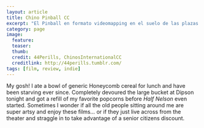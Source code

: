 ```yaml
---
layout: article
title: Chino Pinball CC 
excerpt: "El Pinball en formato videomapping en el suelo de las plazas y calles públicas"
category: page
image: 
  feature: 
  teaser: 
  thumb: 
  credit: 44Perills, ChinosInternationalCC
  creditlink: http://44perills.tumblr.com/
tags: [film, review, indie]
---
```


My gosh! I ate a bowl of generic Honeycomb cereal for lunch and have been starving ever since. Completely devoured the large bucket at Dipson tonight and got a refill of my favorite popcorns before *Half Nelson* even started. Sometimes I wonder if all the old people sitting around me are super artsy and enjoy these films… or if they just live across from the theater and straggle in to take advantage of a senior citizens discount.